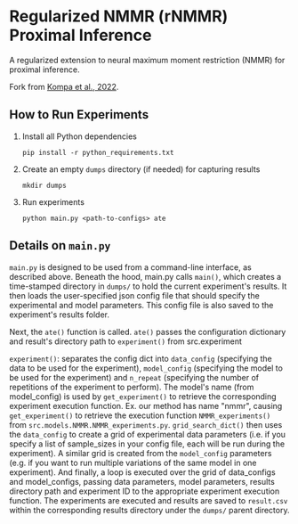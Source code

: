 # Regularized NMMR (rNMMR) Proximal Inference
A regularized extension to neural maximum moment restriction (NMMR) for proximal inference.

Fork from [Kompa et al., 2022](https://github.com/beamlab-hsph/Neural-Moment-Matching-Regression). 

## How to Run Experiments

1. Install all Python dependencies
   ```
   pip install -r python_requirements.txt
   ```
2. Create an empty `dumps` directory (if needed) for capturing results 
   ```
   mkdir dumps
   ```
3. Run experiments
   ```
   python main.py <path-to-configs> ate
   ```

## Details on `main.py`

`main.py` is designed to be used from a command-line interface, as described above. Beneath the hood, main.py calls `main()`, which creates a time-stamped directory in `dumps/` to hold the current experiment's results. It then loads the user-specified json config file that should specify the experimental and model parameters. This config file is also saved to the experiment's results folder. 

Next, the `ate()` function is called. `ate()` passes the configuration dictionary and result's directory path to `experiment()` from src.experiment

`experiment()`: separates the config dict into `data_config` (specifying the data to be used for the experiment), `model_config` (specifying the model to be used for the experiment) and `n_repeat` (specifying the number of repetitions of the experiment to perform). The model's name (from model_config) is used by `get_experiment()` to retrieve the corresponding experiment execution function. Ex. our method has name "nmmr", causing `get_experiment()` to retrieve the execution function `NMMR_experiments()` from `src.models.NMMR.NMMR_experiments.py`. `grid_search_dict()` then uses the `data_config` to create a grid of experimental data parameters (i.e. if you specify a list of sample_sizes in your config file, each will be run during the experiment). A similar grid is created from the `model_config` parameters (e.g. if you want to run multiple variations of the same model in one experiment). And finally, a loop is executed over the grid of data_configs and model_configs, passing data parameters, model parameters, results directory path and experiment ID to the appropriate experiment execution function. The experiments are executed and results are saved to `result.csv` within the corresponding results directory under the  `dumps/` parent directory.
